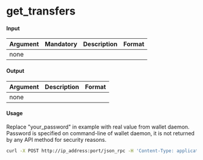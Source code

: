 # get\_transfers

#### Input

| Argument | Mandatory | Description | Format |
| -------- | --------- | ----------- | ------ |
| none     |           |             |        |

#### Output

| Argument | Description | Format |
| -------- | ----------- | ------ |
| none     |             |        |

#### Usage

Replace "your\_password" in example with real value from wallet daemon. Password is specified on command-line of wallet daemon, it is not returned by any API method for security reasons.

```bash
curl -X POST http://ip_address:port/json_rpc -H 'Content-Type: application/json-rpc' -d '{"jsonrpc": "2.0", "method": "save", "password": "your_password", "params": {}, "id": "1"}'
```
